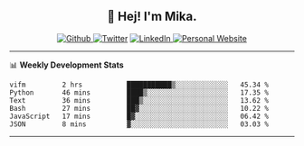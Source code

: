 <h2 align="center">👋 Hej! I'm Mika.</h2>
<p align="center">
  <a 
    href="https://github.com/jonas-mika" 
    target="_blank">
    <img 
      alt="Github" 
      src="https://img.shields.io/badge/GitHub-%2312100E.svg?&style=for-the-badge&logo=Github&logoColor=white"
    />
  </a> 
  <a href="https://www.instagram.com/mikasenghaas/" target="_blank"><img alt="Twitter" src="https://img.shields.io/badge/instagram-%231DA1F2.svg?&style=for-the-badge&logo=instagram&logoColor=white&color=red" /></a> 
  <a 
    href="https://www.linkedin.com/in/jonas-mika-senghaas/" 
    target="_blank">
    <img 
      alt="LinkedIn" 
      src="https://img.shields.io/badge/linkedin-%230077B5.svg?&style=for-the-badge&logo=linkedin&logoColor=white" 
    />
  </a> 
  <a 
    href="http://jonas-mika.de/" 
    target="_blank">
    <img 
      alt="Personal Website" 
      src="https://img.shields.io/endpoint?url=https%3A%2F%2Fjonas-mika.herokuapp.com%2Fbadge&color=grey&labelColor=grey" 
    />
  </a> 
</p>

-------

📊 **Weekly Development Stats**
<!--START_SECTION:waka-->

```text
vifm         2 hrs           ███████████▒░░░░░░░░░░░░░   45.34 %
Python       46 mins         ████▒░░░░░░░░░░░░░░░░░░░░   17.35 %
Text         36 mins         ███▒░░░░░░░░░░░░░░░░░░░░░   13.62 %
Bash         27 mins         ██▓░░░░░░░░░░░░░░░░░░░░░░   10.22 %
JavaScript   17 mins         █▓░░░░░░░░░░░░░░░░░░░░░░░   06.42 %
JSON         8 mins          ▓░░░░░░░░░░░░░░░░░░░░░░░░   03.03 %
```

<!--END_SECTION:waka-->

-------

